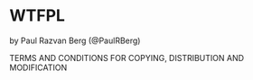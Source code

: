 # WTFPL

by Paul Razvan Berg (@PaulRBerg)

TERMS AND CONDITIONS FOR COPYING, DISTRIBUTION AND MODIFICATION
